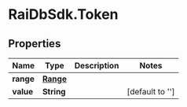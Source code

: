 # RaiDbSdk.Token

## Properties

Name | Type | Description | Notes
------------ | ------------- | ------------- | -------------
**range** | [**Range**](Range.md) |  | 
**value** | **String** |  | [default to &#39;&#39;]


